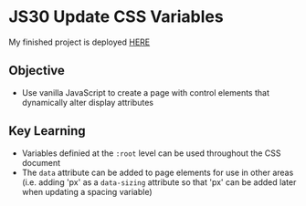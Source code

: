 # JS30 Update CSS Variables #
My finished project is deployed [HERE](https://cbarber1984.github.io/js30-CSS-Variables/)

## Objective ##
- Use vanilla JavaScript to create a page with control elements that dynamically alter display attributes

## Key Learning ##
- Variables definied at the `:root` level can be used throughout the CSS document
- The `data` attribute can be added to page elements for use in other areas (i.e. adding 'px' as a `data-sizing` attribute so that 'px' can be added later when updating a spacing variable)